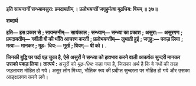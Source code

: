 **इति सायन्तनीं सन्ध्यामसुरा: प्रमदायतीम् ।** **प्रलोभयन्तीं जगृहुर्मत्वा मूढधिय: षियम् ॥ ३७॥** 

**शब्दार्थ** 

**इति—** **इस प्रकार से** **; सायन्तनीम्—** **सायंकाल** **; सन्ध्याम्—** **सन्ध्या का प्रकाश** **; असुरा:—** **असुरगण** **; प्रमदायतीम्—** **गर्वीली षी की भाँति आचरण करती** **; प्रलोभयन्तीम्—** **लुभाती हुई** **; जगृहु:—** **पकड़ लिया** **; मत्वा—** **मानकर** **; मूढ-** **धिय:—** **मूर्ख** **; षियम्—** **षी को।** **.** 

**जिनकी बुद्धि पर पर्दा पड़ चुका है, ऐसे असुरों ने सन्ध्या को हावभाव करने वाली** **आकर्षक सुन्दरी मानकर उसको पकड़ लिया।** **तात्पर्य :** असुरों को *मूढ-धिय:* कहा गया है, जिसका अर्थ है कि वे गधों की तरह जड़तावश मोहित हो गये। असुर लोग मिथ्या, भौतिक रूप की प्रदीप्त सुन्दरता पर मोहित हो गये और उसका आङ्क्षलगन करने लगे।  